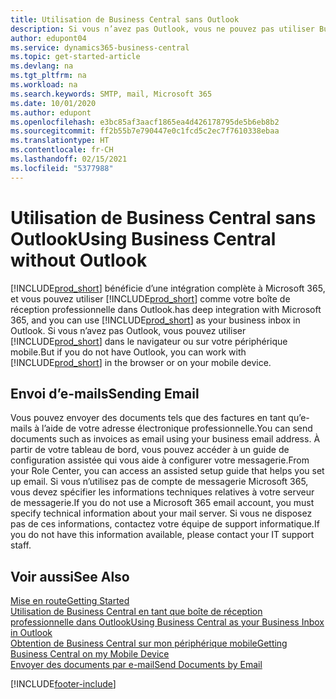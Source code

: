 ```yaml
---
title: Utilisation de Business Central sans Outlook
description: Si vous n’avez pas Outlook, vous ne pouvez pas utiliser Business Central comme boîte de réception professionnelle dans Outlook, mais vous pouvez utiliser un navigateur ou votre périphérique mobile.
author: edupont04
ms.service: dynamics365-business-central
ms.topic: get-started-article
ms.devlang: na
ms.tgt_pltfrm: na
ms.workload: na
ms.search.keywords: SMTP, mail, Microsoft 365
ms.date: 10/01/2020
ms.author: edupont
ms.openlocfilehash: e3bc85af3aacf1865ea4d426178795de5b6eb8b2
ms.sourcegitcommit: ff2b55b7e790447e0c1fcd5c2ec7f7610338ebaa
ms.translationtype: HT
ms.contentlocale: fr-CH
ms.lasthandoff: 02/15/2021
ms.locfileid: "5377988"
---
```

# <a name="using-business-central-without-outlook"></a><span data-ttu-id="e5307-103">Utilisation de Business Central sans Outlook</span><span class="sxs-lookup"><span data-stu-id="e5307-103">Using Business Central without Outlook</span></span>
[!INCLUDE[prod_short](includes/prod_short.md)] <span data-ttu-id="e5307-104">bénéficie d’une intégration complète à Microsoft 365, et vous pouvez utiliser [!INCLUDE[prod_short](includes/prod_short.md)] comme votre boîte de réception professionnelle dans Outlook.</span><span class="sxs-lookup"><span data-stu-id="e5307-104">has deep integration with Microsoft 365, and you can use [!INCLUDE[prod_short](includes/prod_short.md)] as your business inbox in Outlook.</span></span> <span data-ttu-id="e5307-105">Si vous n’avez pas Outlook, vous pouvez utiliser [!INCLUDE[prod_short](includes/prod_short.md)] dans le navigateur ou sur votre périphérique mobile.</span><span class="sxs-lookup"><span data-stu-id="e5307-105">But if you do not have Outlook, you can work with [!INCLUDE[prod_short](includes/prod_short.md)] in the browser or on your mobile device.</span></span>  

## <a name="sending-email"></a><span data-ttu-id="e5307-106">Envoi d’e-mails</span><span class="sxs-lookup"><span data-stu-id="e5307-106">Sending Email</span></span>
<span data-ttu-id="e5307-107">Vous pouvez envoyer des documents tels que des factures en tant qu’e-mails à l’aide de votre adresse électronique professionnelle.</span><span class="sxs-lookup"><span data-stu-id="e5307-107">You can send documents such as invoices as email using your business email address.</span></span> <span data-ttu-id="e5307-108">À partir de votre tableau de bord, vous pouvez accéder à un guide de configuration assistée qui vous aide à configurer votre messagerie.</span><span class="sxs-lookup"><span data-stu-id="e5307-108">From your Role Center, you can access an assisted setup guide that helps you set up email.</span></span> <span data-ttu-id="e5307-109">Si vous n’utilisez pas de compte de messagerie Microsoft 365, vous devez spécifier les informations techniques relatives à votre serveur de messagerie.</span><span class="sxs-lookup"><span data-stu-id="e5307-109">If you do not use a Microsoft 365 email account, you must specify technical information about your mail server.</span></span> <span data-ttu-id="e5307-110">Si vous ne disposez pas de ces informations, contactez votre équipe de support informatique.</span><span class="sxs-lookup"><span data-stu-id="e5307-110">If you do not have this information available, please contact your IT support staff.</span></span>  


## <a name="see-also"></a><span data-ttu-id="e5307-111">Voir aussi</span><span class="sxs-lookup"><span data-stu-id="e5307-111">See Also</span></span>
[<span data-ttu-id="e5307-112">Mise en route</span><span class="sxs-lookup"><span data-stu-id="e5307-112">Getting Started</span></span>](product-get-started.md)  
[<span data-ttu-id="e5307-113">Utilisation de Business Central en tant que boîte de réception professionnelle dans Outlook</span><span class="sxs-lookup"><span data-stu-id="e5307-113">Using Business Central as your Business Inbox in Outlook</span></span>](admin-outlook.md)  
[<span data-ttu-id="e5307-114">Obtention de Business Central sur mon périphérique mobile</span><span class="sxs-lookup"><span data-stu-id="e5307-114">Getting Business Central on my Mobile Device</span></span>](install-mobile-app.md)  
[<span data-ttu-id="e5307-115">Envoyer des documents par e-mail</span><span class="sxs-lookup"><span data-stu-id="e5307-115">Send Documents by Email</span></span>](ui-how-send-documents-email.md)


[!INCLUDE[footer-include](includes/footer-banner.md)]